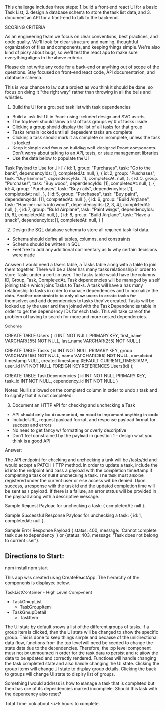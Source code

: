 This challenge includes three steps: 1. build a front-end react UI for a basic Task List, 2. design a database schema to store the task list data, and 3. document an API for a front-end to talk to the back-end.

SCORING CRITERIA

As an engineering team we focus on clear conventions, best practices, and code quality.
We'll look for clear structure and naming, thoughtful organization of files and components,
and keeping things simple. We're also kind of picky about bugs, so we'll test the react app to
make sure everything aligns to the above criteria.

Please do not write any code for a back-end or anything out of scope of the questions.
Stay focused on front-end react code, API documentation, and database schema.

This is your chance to lay out a project as you think it should be done, so focus on doing it
"the right way" rather than throwing in all the bells and whistles.


1. Build the UI for a grouped task list with task dependencies

* Build a task list UI in React using included design and SVG assets
* The top level should show a list of task groups w/ # of tasks inside
* Clicking a group should display the list of all tasks for that group
* Tasks remain locked until all dependent tasks are complete
* Clicking a task should mark it as complete or incomplete, unless the task is locked
* Keep it simple and focus on building well-designed React components. Don't worry about talking to an API, tests, or state management libraries
* Use the data below to populate the UI

Task Payload to Use for UI:
[
  {
    id: 1,
    group: "Purchases",
    task: "Go to the bank",
    dependencyIds: [],
    completedAt: null,
  },
  {
    id: 2,
    group: "Purchases",
    task: "Buy hammer",
    dependencyIds: [1],
    completedAt: null,
  },
  {
    id: 3,
    group: "Purchases",
    task: "Buy wood",
    dependencyIds: [1],
    completedAt: null,
  },
  {
    id: 4,
    group: "Purchases",
    task: "Buy nails",
    dependencyIds: [1],
    completedAt: null,
  },
  {
    id: 5,
    group: "Purchases",
    task: "Buy paint",
    dependencyIds: [1],
    completedAt: null,
  },
  {
    id: 6,
    group: "Build Airplane",
    task: "Hammer nails into wood",
    dependencyIds: [2, 3, 4],
    completedAt: null,
  },
  {
    id: 7,
    group: "Build Airplane",
    task: "Paint wings",
    dependencyIds: [5, 6],
    completedAt: null,
  },
  {
    id: 8,
    group: "Build Airplane",
    task: "Have a snack",
    dependencyIds: [],
    completedAt: null,
  }
]

2. Design the SQL database schema to store all required task list data.

* Schema should define all tables, columns, and constraints
* Schema should be written in SQL
* Feel free to add any additional commentary as to why certain decisions were made

Answer: 
I would need a Users table, a Tasks table along with a table to join them together. There will be a User has many tasks relationship in order to store Tasks under a certain user. The Tasks table would have the columns ID, Group, Task, CompletedAt. Task dependencies will be managed by a self joining table which joins Tasks to Tasks. A task will have a has many relationship to tasks in order to manage dependencies and to normalize the data. Another constraint is to only allow users to create tasks for themselves and add dependencies to tasks they've created. Tasks will be looked up by the user and then joined with the Task Dependencies table in order to get the dependency IDs for each task. This will take care of the problem of having to search for more and more nested dependencies.

Schema

CREATE TABLE Users {
  id INT NOT NULL PRIMARY KEY,
  first_name VARCHAR(255) NOT NULL,
  last_name VARCHAR(255) NOT NULL
}

CREATE TABLE Tasks (
  id INT NOT NULL PRIMARY KEY,
  group VARCHAR(255) NOT NULL,
  name VARCHAR(255) NOT NULL,
  completed timestamp NULL,
  created timestamp DEFAULT CURRENT_TIMESTAMP,
  user_id INT NOT NULL FOREIGN KEY REFERENCES Users(id)
);

CREATE TABLE TaskDependencies {
  id INT NOT NULL PRIMARY KEY,
  task_id INT NOT NULL,
  dependency_id INT NOT NULL
}

Notes: Null is allowed on the completed column in order to undo a task and to signify that it is not completed.


3. Document an HTTP API for checking and unchecking a Task

* API should only be documented, no need to implement anything in code
* Include URL, request payload format, and response payload format for success and errors
* No need to get fancy w/ formatting or overly descriptive
* Don’t feel constrained by the payload in question 1 - design what you think is a good API

Answer: 

The API endpoint for checking and unchecking a task will be /tasks/:id and would accept a PATCH HTTP method. In order to update
a task, include the id into the endpoint and pass a payload with the completion timestamp if completing a task or null if 
unchecking a task. The task must also be registered under the current user or else access will be denied. Upon success, a response with the task id and the updated completion time will be sent as a payload. If there is a failure, an error status will be provided in the payload along with a descriptive message.

Sample Request Payload for unchecking a task: { completedAt: null }.

Sample Successful Response Payload for unchecking a task: { id: 1, completedAt: null }.

Sample Error Response Payload { status: 400, message: 'Cannot complete task due to dependency' } or {status: 403, message: 'Task does not belong to current user'}.

## Directions to Start:
npm install
npm start

This app was created using CreateReactApp. The hierarchy of the components is displayed below.

TaskListContainer - High Level Component
  - TaskGroupList
    - TaskGroupItem
  - TaskGroupDetail
    - TaskItem

The UI state by default shows a list of the different groups of tasks. If a group item is clicked, then the UI state will be changed to show the specific group. This is done to keep things simple and because of the unidirectional data flow, functions from the top level will need be needed to change the state data due to the dependencies. Therefore, the top level component must not be unmounted in order for the task data to persist and to allow the data to be updated and correctly rendered. Functions will handle changing the task completed state and also handle changing the UI state. Clicking the group items will change UI state to display group details. Clicking the back to groups will change UI state to display list of groups.

Something I would address is how to manage a task that is completed but then has one of its dependencies marked incomplete. Should this task with the dependency also reset?

Total Time took about ~4-5 hours to complete.
